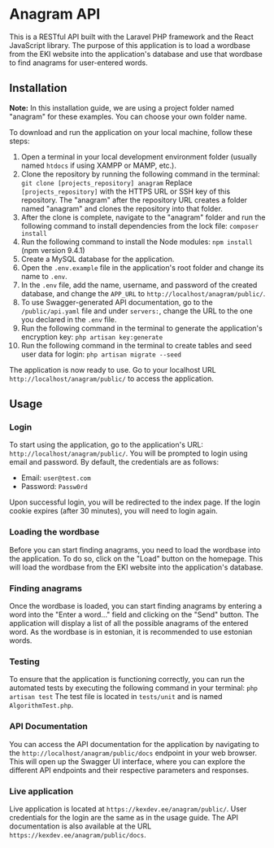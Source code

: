 # Anagram API

This is a RESTful API built with the Laravel PHP framework and the React JavaScript library. The purpose of this application is to load a wordbase from the EKI website into the application's database and use that wordbase to find anagrams for user-entered words.

## Installation

**Note:** In this installation guide, we are using a project folder named "anagram" for these examples. You can choose your own folder name.

To download and run the application on your local machine, follow these steps:

1. Open a terminal in your local development environment folder (usually named `htdocs` if using XAMPP or MAMP, etc.).
2. Clone the repository by running the following command in the terminal: 
`git clone [projects_repository] anagram`
Replace `[projects_repository]` with the HTTPS URL or SSH key of this repository. The "anagram" after the repository URL creates a folder named "anagram" and clones the repository into that folder.
3. After the clone is complete, navigate to the "anagram" folder and run the following command to install dependencies from the lock file:
`composer install`
4. Run the following command to install the Node modules:
`npm install` (npm version 9.4.1)
5. Create a MySQL database for the application.
6. Open the `.env.example` file in the application's root folder and change its name to `.env`.
7. In the `.env` file, add the name, username, and password of the created database, and change the `APP_URL` to `http://localhost/anagram/public/`.
8. To use Swagger-generated API documentation, go to the `/public/api.yaml` file and under `servers:`, change the URL to the one you declared in the `.env` file.
9. Run the following command in the terminal to generate the application's encryption key:
`php artisan key:generate`
10. Run the following command in the terminal to create tables and seed user data for login:
`php artisan migrate --seed`

The application is now ready to use. Go to your localhost URL `http://localhost/anagram/public/` to access the application.

## Usage

### Login

To start using the application, go to the application's URL: `http://localhost/anagram/public/`. You will be prompted to login using email and password. By default, the credentials are as follows:
- Email: `user@test.com`
- Password: `Passw0rd`

Upon successful login, you will be redirected to the index page. If the login cookie expires (after 30 minutes), you will need to login again.

### Loading the wordbase

Before you can start finding anagrams, you need to load the wordbase into the application. To do so, click on the "Load" button on the homepage. This will load the wordbase from the EKI website into the application's database.

### Finding anagrams

Once the wordbase is loaded, you can start finding anagrams by entering a word into the "Enter a word..." field and clicking on the "Send" button. The application will display a list of all the possible anagrams of the entered word. As the wordbase is in estonian, it is recommended to use estonian words.

### Testing

To ensure that the application is functioning correctly, you can run the automated tests by executing the following command in your terminal:
`php artisan test`
The test file is located in `tests/unit` and is named `AlgorithmTest.php`.

### API Documentation

You can access the API documentation for the application by navigating to the `http://localhost/anagram/public/docs` endpoint in your web browser. This will open up the Swagger UI interface, where you can explore the different API endpoints and their respective parameters and responses.

### Live application

Live application is located at `https://kexdev.ee/anagram/public/`. User credentials for the login are the same as in the usage guide. The API documentation is also available at the URL `https://kexdev.ee/anagram/public/docs`.
